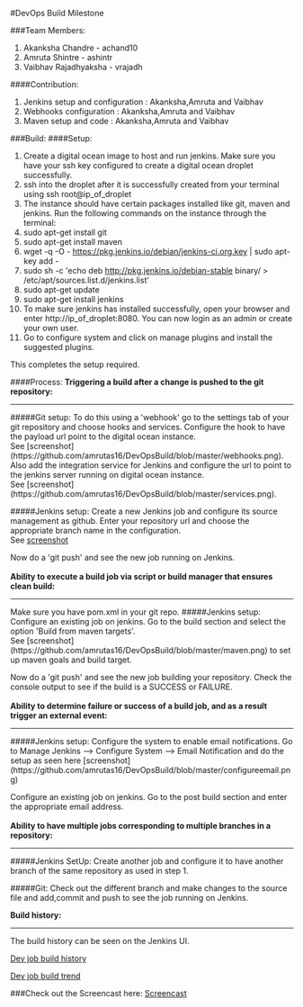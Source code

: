 #DevOps Build Milestone

###Team Members:
1. Akanksha Chandre - achand10
2. Amruta Shintre - ashintr
3. Vaibhav Rajadhyaksha - vrajadh

####Contribution:
1. Jenkins setup and configuration : Akanksha,Amruta and Vaibhav
2. Webhooks configuration : Akanksha,Amruta and Vaibhav
3. Maven setup and code : Akanksha,Amruta and Vaibhav

###Build:
####Setup:
1. Create a digital ocean image to host and run jenkins. Make sure you have your ssh key configured to create a digital ocean droplet successfully.
2. ssh into the droplet after it is successfully created from your terminal using ssh root@ip_of_droplet
3. The instance should have certain packages installed like git, maven and jenkins. Run the following commands on the instance through the terminal:
  1. sudo apt-get install git
  2. sudo apt-get install maven
  3. wget -q -O - https://pkg.jenkins.io/debian/jenkins-ci.org.key | sudo apt-key add -
  4. sudo sh -c 'echo deb http://pkg.jenkins.io/debian-stable binary/ > /etc/apt/sources.list.d/jenkins.list'
  5. sudo apt-get update
  6. sudo apt-get install jenkins
4. To make sure jenkins has installed successfully, open your browser and enter http://ip_of_droplet:8080. You can now login as an admin or create your own user.
5. Go to configure system and click on manage plugins and install the suggested plugins.

This completes the setup required.

####Process:
<b>Triggering a build after a change is pushed to the git repository:</b><br>
<hr>
#####Git setup:
To do this using a 'webhook' go to the settings tab of your git repository and choose hooks and services.
Configure the hook to have the payload url point to the digital ocean instance.<br> 
See [screenshot](https://github.com/amrutas16/DevOpsBuild/blob/master/webhooks.png).<br>
Also add the integration service for Jenkins and configure the url to point to the jenkins server running on digital ocean instance.<br> See [screenshot](https://github.com/amrutas16/DevOpsBuild/blob/master/services.png).<br>

#####Jenkins setup:
Create a new Jenkins job and configure its source management as github.
Enter your repository url and choose the appropriate branch name in the configuration.<br>
See [screenshot](https://github.com/amrutas16/DevOpsBuild/blob/master/sourcecodemgmt.png)

Now do a 'git push' and see the new job running on Jenkins.
<br>
<br>
<b>Ability to execute a build job via script or build manager that ensures clean build:</b><br>
<hr>
Make sure you have pom.xml in your git repo.
#####Jenkins setup:
Configure an existing job on jenkins. Go to the build section and select the option 'Build from maven targets'.<br>
See [screenshot](https://github.com/amrutas16/DevOpsBuild/blob/master/maven.png) to set up maven goals and build target.

Now do a 'git push' and see the new job building your repository.
Check the console output to see if the build is a SUCCESS or FAILURE.
<br>
<br>
<b> Ability to determine failure or success of a build job, and as a result trigger an external event:</b><br>
<hr>
#####Jenkins setup:
Configure the system to enable email notifications. Go to Manage Jenkins --> Configure System --> Email Notification and do the setup as seen here [screenshot](https://github.com/amrutas16/DevOpsBuild/blob/master/configureemail.png)

Configure an existing job on jenkins. Go to the post build section and enter the appropriate email address.
<br>
<br>
<b> Ability to have multiple jobs corresponding to multiple branches in a repository:</b><br>
<hr>
#####Jenkins SetUp:
Create another job and configure it to have another branch of the same repository as used in step 1.

#####Git:
Check out the different branch and make changes to the source file and add,commit and push to see the job running on Jenkins.

<b> Build history: </b></br>
<hr>
The build history can be seen on the Jenkins UI.

[Dev job build history](./buildHistory1.png)

[Dev job build trend](./buildHistory2.png)

###Check out the Screencast here:
[Screencast](https://www.youtube.com/watch?v=qWCNdithWeU&feature=youtu.be)


